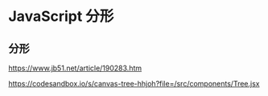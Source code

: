 # JavaScript 分形
## 分形

https://www.jb51.net/article/190283.htm

https://codesandbox.io/s/canvas-tree-hhjoh?file=/src/components/Tree.jsx